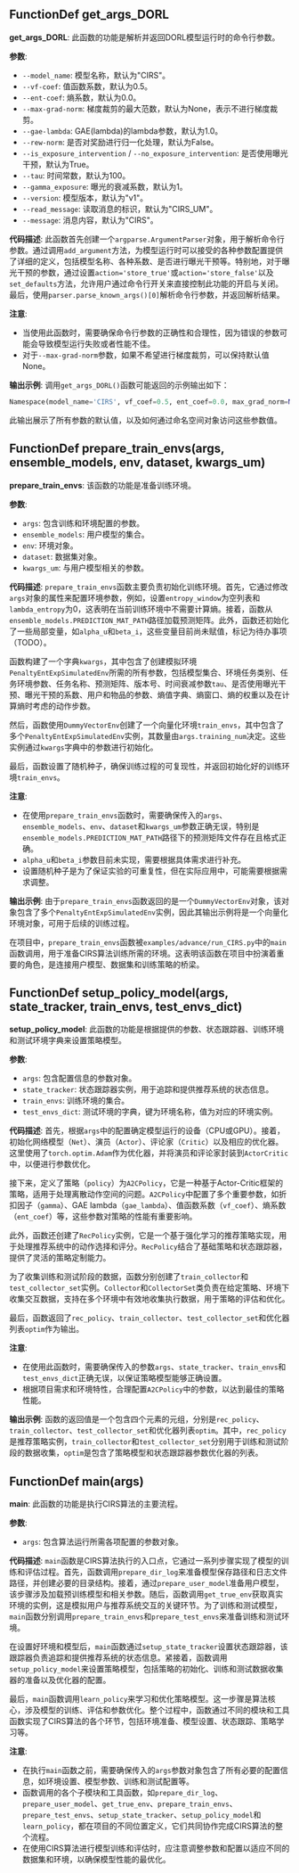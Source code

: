 ## FunctionDef get_args_DORL
**get_args_DORL**: 此函数的功能是解析并返回DORL模型运行时的命令行参数。

**参数**:
- `--model_name`: 模型名称，默认为"CIRS"。
- `--vf-coef`: 值函数系数，默认为0.5。
- `--ent-coef`: 熵系数，默认为0.0。
- `--max-grad-norm`: 梯度裁剪的最大范数，默认为None，表示不进行梯度裁剪。
- `--gae-lambda`: GAE(lambda)的lambda参数，默认为1.0。
- `--rew-norm`: 是否对奖励进行归一化处理，默认为False。
- `--is_exposure_intervention` / `--no_exposure_intervention`: 是否使用曝光干预，默认为True。
- `--tau`: 时间常数，默认为100。
- `--gamma_exposure`: 曝光的衰减系数，默认为1。
- `--version`: 模型版本，默认为"v1"。
- `--read_message`: 读取消息的标识，默认为"CIRS_UM"。
- `--message`: 消息内容，默认为"CIRS"。

**代码描述**:
此函数首先创建一个`argparse.ArgumentParser`对象，用于解析命令行参数。通过调用`add_argument`方法，为模型运行时可以接受的各种参数配置提供了详细的定义，包括模型名称、各种系数、是否进行曝光干预等。特别地，对于曝光干预的参数，通过设置`action='store_true'`或`action='store_false'`以及`set_defaults`方法，允许用户通过命令行开关来直接控制此功能的开启与关闭。最后，使用`parser.parse_known_args()[0]`解析命令行参数，并返回解析结果。

**注意**:
- 当使用此函数时，需要确保命令行参数的正确性和合理性，因为错误的参数可能会导致模型运行失败或者性能不佳。
- 对于`--max-grad-norm`参数，如果不希望进行梯度裁剪，可以保持默认值None。

**输出示例**:
调用`get_args_DORL()`函数可能返回的示例输出如下：
```python
Namespace(model_name='CIRS', vf_coef=0.5, ent_coef=0.0, max_grad_norm=None, gae_lambda=1.0, rew_norm=False, use_exposure_intervention=True, tau=100, gamma_exposure=1, version='v1', read_message='CIRS_UM', message='CIRS')
```
此输出展示了所有参数的默认值，以及如何通过命名空间对象访问这些参数值。
## FunctionDef prepare_train_envs(args, ensemble_models, env, dataset, kwargs_um)
**prepare_train_envs**: 该函数的功能是准备训练环境。

**参数**:
- `args`: 包含训练和环境配置的参数。
- `ensemble_models`: 用户模型的集合。
- `env`: 环境对象。
- `dataset`: 数据集对象。
- `kwargs_um`: 与用户模型相关的参数。

**代码描述**:
`prepare_train_envs`函数主要负责初始化训练环境。首先，它通过修改`args`对象的属性来配置环境参数，例如，设置`entropy_window`为空列表和`lambda_entropy`为0，这表明在当前训练环境中不需要计算熵。接着，函数从`ensemble_models.PREDICTION_MAT_PATH`路径加载预测矩阵。此外，函数还初始化了一些局部变量，如`alpha_u`和`beta_i`，这些变量目前尚未赋值，标记为待办事项（TODO）。

函数构建了一个字典`kwargs`，其中包含了创建模拟环境`PenaltyEntExpSimulatedEnv`所需的所有参数，包括模型集合、环境任务类别、任务环境参数、任务名称、预测矩阵、版本号、时间衰减参数`tau`、是否使用曝光干预、曝光干预的系数、用户和物品的参数、熵值字典、熵窗口、熵的权重以及在计算熵时考虑的动作步数。

然后，函数使用`DummyVectorEnv`创建了一个向量化环境`train_envs`，其中包含了多个`PenaltyEntExpSimulatedEnv`实例，其数量由`args.training_num`决定。这些实例通过`kwargs`字典中的参数进行初始化。

最后，函数设置了随机种子，确保训练过程的可复现性，并返回初始化好的训练环境`train_envs`。

**注意**:
- 在使用`prepare_train_envs`函数时，需要确保传入的`args`、`ensemble_models`、`env`、`dataset`和`kwargs_um`参数正确无误，特别是`ensemble_models.PREDICTION_MAT_PATH`路径下的预测矩阵文件存在且格式正确。
- `alpha_u`和`beta_i`参数目前未实现，需要根据具体需求进行补充。
- 设置随机种子是为了保证实验的可重复性，但在实际应用中，可能需要根据需求调整。

**输出示例**:
由于`prepare_train_envs`函数返回的是一个`DummyVectorEnv`对象，该对象包含了多个`PenaltyEntExpSimulatedEnv`实例，因此其输出示例将是一个向量化环境对象，可用于后续的训练过程。

在项目中，`prepare_train_envs`函数被`examples/advance/run_CIRS.py`中的`main`函数调用，用于准备CIRS算法训练所需的环境。这表明该函数在项目中扮演着重要的角色，是连接用户模型、数据集和训练策略的桥梁。
## FunctionDef setup_policy_model(args, state_tracker, train_envs, test_envs_dict)
**setup_policy_model**: 此函数的功能是根据提供的参数、状态跟踪器、训练环境和测试环境字典来设置策略模型。

**参数**:
- `args`: 包含配置信息的参数对象。
- `state_tracker`: 状态跟踪器实例，用于追踪和提供推荐系统的状态信息。
- `train_envs`: 训练环境的集合。
- `test_envs_dict`: 测试环境的字典，键为环境名称，值为对应的环境实例。

**代码描述**:
首先，根据`args`中的配置确定模型运行的设备（CPU或GPU）。接着，初始化网络模型（`Net`）、演员（`Actor`）、评论家（`Critic`）以及相应的优化器。这里使用了`torch.optim.Adam`作为优化器，并将演员和评论家封装到`ActorCritic`中，以便进行参数优化。

接下来，定义了策略（`policy`）为`A2CPolicy`，它是一种基于Actor-Critic框架的策略，适用于处理离散动作空间的问题。`A2CPolicy`中配置了多个重要参数，如折扣因子（`gamma`）、GAE lambda（`gae_lambda`）、值函数系数（`vf_coef`）、熵系数（`ent_coef`）等，这些参数对策略的性能有重要影响。

此外，函数还创建了`RecPolicy`实例，它是一个基于强化学习的推荐策略实现，用于处理推荐系统中的动作选择和评分。`RecPolicy`结合了基础策略和状态跟踪器，提供了灵活的策略定制能力。

为了收集训练和测试阶段的数据，函数分别创建了`train_collector`和`test_collector_set`实例。`Collector`和`CollectorSet`类负责在给定策略、环境下收集交互数据，支持在多个环境中有效地收集执行数据，用于策略的评估和优化。

最后，函数返回了`rec_policy`、`train_collector`、`test_collector_set`和优化器列表`optim`作为输出。

**注意**:
- 在使用此函数时，需要确保传入的参数`args`、`state_tracker`、`train_envs`和`test_envs_dict`正确无误，以保证策略模型能够正确设置。
- 根据项目需求和环境特性，合理配置`A2CPolicy`中的参数，以达到最佳的策略性能。

**输出示例**:
函数的返回值是一个包含四个元素的元组，分别是`rec_policy`、`train_collector`、`test_collector_set`和优化器列表`optim`。其中，`rec_policy`是推荐策略实例，`train_collector`和`test_collector_set`分别用于训练和测试阶段的数据收集，`optim`是包含了策略模型和状态跟踪器参数优化器的列表。
## FunctionDef main(args)
**main**: 此函数的功能是执行CIRS算法的主要流程。

**参数**:
- `args`: 包含算法运行所需各项配置的参数对象。

**代码描述**:
`main`函数是CIRS算法执行的入口点，它通过一系列步骤实现了模型的训练和评估过程。首先，函数调用`prepare_dir_log`来准备模型保存路径和日志文件路径，并创建必要的目录结构。接着，通过`prepare_user_model`准备用户模型，该步骤涉及加载预训练模型和相关参数。随后，函数调用`get_true_env`获取真实环境的实例，这是模拟用户与推荐系统交互的关键环节。为了训练和测试模型，`main`函数分别调用`prepare_train_envs`和`prepare_test_envs`来准备训练和测试环境。

在设置好环境和模型后，`main`函数通过`setup_state_tracker`设置状态跟踪器，该跟踪器负责追踪和提供推荐系统的状态信息。紧接着，函数调用`setup_policy_model`来设置策略模型，包括策略的初始化、训练和测试数据收集器的准备以及优化器的配置。

最后，`main`函数调用`learn_policy`来学习和优化策略模型。这一步骤是算法核心，涉及模型的训练、评估和参数优化。整个过程中，函数通过不同的模块和工具函数实现了CIRS算法的各个环节，包括环境准备、模型设置、状态跟踪、策略学习等。

**注意**:
- 在执行`main`函数之前，需要确保传入的`args`参数对象包含了所有必要的配置信息，如环境设置、模型参数、训练和测试配置等。
- 函数调用的各个子模块和工具函数，如`prepare_dir_log`、`prepare_user_model`、`get_true_env`、`prepare_train_envs`、`prepare_test_envs`、`setup_state_tracker`、`setup_policy_model`和`learn_policy`，都在项目的不同位置定义，它们共同协作完成CIRS算法的整个流程。
- 在使用CIRS算法进行模型训练和评估时，应注意调整参数和配置以适应不同的数据集和环境，以确保模型性能的最优化。
